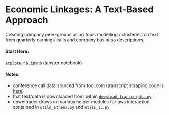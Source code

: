# Economic Linkages: A Text-Based Approach
Creating company peer-groups using topic modelling / clustering on text from quarterly earnings calls and company business descriptions.

#### Start Here: 
[`explore_nb.ipynb`](https://github.com/talsan/econlinks/blob/master/explore_nb.ipynb) (jupyter notebook)

#### Notes:
* conference call data sourced from fool.com (transcript scraping code is [here](https://github.com/talsan/foolcalls))
* that text/data is downloaded from within [`download_transcripts.py`](https://github.com/talsan/econlinks/blob/master/download_transcripts.py)
* downloader draws on various helper modules for aws interaction contained in `utils_athena.py` and `utils_s3.py`

